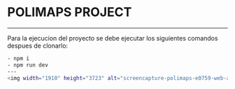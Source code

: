 # POLIMAPS PROJECT
---
Para la ejecucion del proyecto se debe ejecutar los siguientes comandos despues de clonarlo:
```bash
- npm i
- npm run dev
---
<img width="1910" height="3723" alt="screencapture-polimaps-e0759-web-app-2025-07-25-03_13_05" src="https://github.com/user-attachments/assets/fda3b435-4cd7-4ba4-8989-cc37f6e2c429" />
